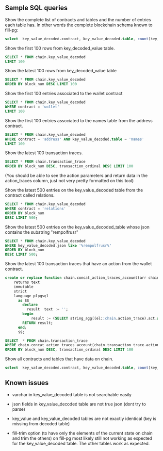 ## Sample SQL queries
Show the complete list of contracts and tables and the number of entries each table has. In other words the complete blockchain schema known to fill-pg:

```sql
select  key_value_decoded.contract, key_value_decoded.table, count(key_value_decoded.table) from chain.key_value_decoded group by key_value_decoded.table, key_value_decoded.contract  order by key_value_decoded.contract, key_value_decoded.table ASC;
```

Show the first 100 rows from key_decoded_value table.

```sql
SELECT * FROM chain.key_value_decoded
LIMIT 100
```

Show the latest 100 rows from key_decoded_value table

```sql
SELECT * FROM chain.key_value_decoded
ORDER BY block_num DESC LIMIT 100
```

Show the first 100 entries associated to the wallet contract

```sql
SELECT * FROM chain.key_value_decoded
WHERE contract = 'wallet'
LIMIT 100
```

Show the first 100 entries associated to the names table from the address contract.

```sql
SELECT * FROM chain.key_value_decoded
WHERE contract = 'address' AND key_value_decoded.table = 'names'
LIMIT 100
```

Show the latest 100 transaction traces.

```sql
SELECT * FROM chain.transaction_trace
ORDER BY block_num DESC, transaction_ordinal DESC LIMIT 100
```

(You should be able to see the action parameters and return data in the action_traces column, just not very pretty formatted on this tool)

Show the latest 500 entries on the key_value_decoded table from the contract called relations.

```sql
SELECT * FROM chain.key_value_decoded
WHERE contract = 'relations' 
ORDER BY block_num 
DESC LIMIT 500;
```

Show the latest 500 entries on the key_value_decoded_table whose json contains the substring "rempolfrusr"

```sql
SELECT * FROM chain.key_value_decoded
WHERE key_value_decoded.json like '%rempolfrusr%' 
ORDER BY block_num 
DESC LIMIT 500;
```

Show the latest 100 transaction traces that have an action from the wallet contract. 

```sql
create or replace function chain.concat_action_traces_account(arr chain.action_trace[])
	returns text
    immutable
    strict
    language plpgsql
      as $$
      	declare
          result  text := '';
      	begin
        	result := (SELECT string_agg((el::chain.action_trace).act.account, ', ')  FROM UNNEST(arr) as el );
        RETURN result;
      end;
      $$;

SELECT  * FROM chain.transaction_trace
WHERE chain.concat_action_traces_account(chain.transaction_trace.action_traces) = 'wallet'
ORDER BY block_num DESC, transaction_ordinal DESC LIMIT 100
```

Show all contracts and tables that have data on chain.

```sql
select  key_value_decoded.contract, key_value_decoded.table, count(key_value_decoded.table) from chain.key_value_decoded group by key_value_decoded.table, key_value_decoded.contract  order by key_value_decoded.contract, key_value_decoded.table ASC
```

## Known issues

- varchar in key_value_decoded table is not searchable easily

- json fields in key_value_decoded table are not true json (dont try to parse)

- key_value and key_value_decoded tables are not exactly identical (key is missing from decoded table)

- fill-trim option (to have only the elements of the current state on chain and trim the others) on fill-pg most likely still not working as expected for the key_value_decoded table. The other tables work as expected.